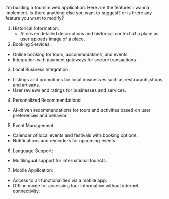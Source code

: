 I'm building a tourism web application. Here are the features i wanna implement. Is there anything else you want to suggest? or is there any feature you want to modify?
1.  Historical Information:
	- AI driven detailed descriptions and historical context of a place as user uploads image of a place.
2. Booking Services:
 - Online booking for tours, accommodations, and events.
 - Integration with payment gateways for secure transactions.
3. Local Business Integration:
 - Listings and promotions for local businesses such as restaurants,shops, and artisans.
 - User reviews and ratings for businesses and services.
4. Personalized Recommendations: 
 - AI-driven recommendations for tours and activities based on user preferences and behavior.
5. Event Management:
 - Calendar of local events and festivals with booking options.
 - Notifications and reminders for upcoming events.
6. Language Support:
 - Multilingual support for international tourists.
7. Mobile Application:
 - Access to all functionalities via a mobile app.
 - Offline mode for accessing tour information without internet connectivity.